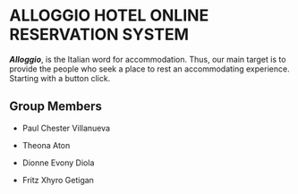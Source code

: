 ALLOGGIO HOTEL ONLINE RESERVATION SYSTEM
======

***Alloggio***, is the Italian word for accommodation. Thus, our main target is to provide the people who seek a place to rest an accommodating experience. Starting with a button click.

Group Members
-----

+ Paul Chester Villanueva

+ Theona Aton

+ Dionne Evony Diola

+ Fritz Xhyro Getigan





